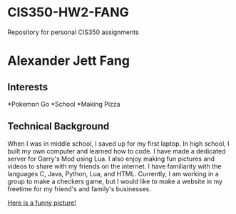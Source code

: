 # CIS350-HW2-FANG
Repository for personal CIS350 assignments

# Alexander Jett Fang #

## Interests ##
*Pokemon Go
*School
*Making Pizza

## Technical Background ##
When I was in middle school, I saved up for my first laptop. In high school, I built my own computer and learned how to code. I have made a dedicated server for Garry's Mod using Lua. I also enjoy making fun pictures and videos to share with my friends on the internet. I have familiarity with the languages C, Java, Python, Lua, and HTML. Currently, I am working in a group to make a checkers game, but I would like to make a website in my freetime for my friend's and family's businesses.

[Here is a funny picture!](https://cdn.discordapp.com/attachments/90290151468572672/801475644025733151/mana.jpg)
